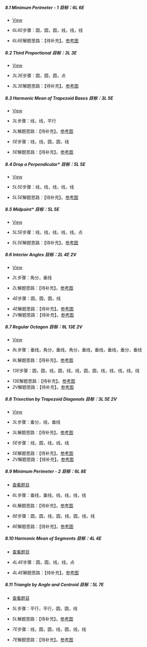 ##### 8.1 Minimum Perimeter - 1 *目标：6L 6E*
- [View](images/level/a-min-perimeter.png) 
+ *6L6E*步骤：圆，圆，圆，线，线，线
- *6L6E*解题思路：【待补充】。[参考图](solved/8.1.6L6E.png)


##### 8.2 Third Proportional *目标：3L 3E*
- [View](images/level/3rd-proportional.png) 
+ *3L3E*步骤：圆，圆，圆，点
- *3L3E*解题思路：【待补充】。[参考图](solved/8.2.3L3E.png)


##### 8.3 Harmonic Mean of Trapezoid Bases *目标：3L 5E*
- [View](images/level/trapezoid-harm-mean.png) 
+ *3L*步骤：线，线，平行
- *3L*解题思路：【待补充】。[参考图](solved/8.3.3L.png)
+ *5E*步骤：线，线，圆，圆，线
- *5E*解题思路：【待补充】。[参考图](solved/8.3.5E.png)


##### 8.4 Drop a Perpendicular\* *目标：5L 5E*
- [View](images/level/l-drop-perp.png) 
+ *5L5E*步骤：线，线，线，线，线
- *5L5E*解题思路：【待补充】。[参考图](solved/8.4.5L5E.png)


##### 8.5 Midpoint\* *目标：5L 5E*
- [View](images/level/l-midpoint.png) 
+ *5L5E*步骤：线，线，线，线，线，点
- *5L5E*解题思路：【待补充】。[参考图](solved/8.5.5L5E.png)


##### 8.6 Interior Angles *目标：2L 4E 2V*
- [View](images/level/interior-angles.png) 
+ *2L*步骤：角分，垂线
- *2L*解题思路：【待补充】。[参考图](solved/8.6.2L.png)
+ *4E*步骤：圆，圆，圆，线
- *4E*解题思路：【待补充】。[参考图](solved/8.6.4E.png)
- *2V*解题思路：【待补充】。[参考图](solved/8.6.2V.png)


##### 8.7 Regular Octagon *目标：9L 13E 2V*
- [View](images/level/octagon-by-side.png) 
+ *9L*步骤：垂线，角分，垂线，角分，垂线，垂线，垂线，垂分，垂线
- *9L*解题思路：【待补充】。[参考图](solved/8.7.9L.png)
+ *13E*步骤：圆，圆，线，圆，线，线，圆，圆，线，线，线，线，线
- *13E*解题思路：【待补充】。[参考图](solved/8.7.13E.png)
- *2V*解题思路：【待补充】。[参考图](solved/8.7.2V.png)


##### 8.8 Trisection by Trapezoid Diagonals *目标：3L 5E 2V*
- [View](images/level/trapezoid-cut3.png) 
+ *3L*步骤：垂分，线，垂线
- *3L*解题思路：【待补充】。[参考图](solved/8.8.3L.png)
+ *5E*步骤：线，圆，线，线，线
- *5E*解题思路：【待补充】。[参考图](solved/8.8.5E.png)
- *2V*解题思路：【待补充】。[参考图](solved/8.8.2V.png)


##### 8.9 Minimum Perimeter - 2 *目标：6L 8E*
- [查看题目](images/level/orthic-triangle.png) 
+ *6L*步骤：垂线，垂线，线，线，线，线
- *6L*解题思路：【待补充】。[参考图](solved/8.9.6L.png)
+ *8E*步骤：圆，圆，线，圆，线，圆，线，线
- *8E*解题思路：【待补充】。[参考图](solved/8.9.8E.png)


##### 8.10 Harmonic Mean of Segments *目标：4L 4E*
- [查看题目](images/level/harmonic-mean.png) 
+ *4L4E*步骤：圆，圆，线，线，点
- *4L4E*解题思路：【待补充】。[参考图](solved/8.10.4L4E.png)


##### 8.11 Triangle by Angle and Centroid *目标：5L 7E*
- [查看题目](images/level/a-tr-by-centroid.png) 
+ *5L*步骤：平行，平行，圆，圆，线
- *5L*解题思路：【待补充】。[参考图](solved/8.11.5L.png)
+ *7E*步骤：线，圆，圆，线，圆，线，线
- *7E*解题思路：【待补充】。[参考图](solved/8.11.7E.png)

